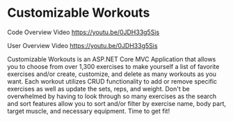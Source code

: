 # Customizable Workouts

Code Overview Video
https://youtu.be/0JDH33g5Sis

User Overview Video
https://youtu.be/0JDH33g5Sis

Customizable Workouts is an ASP.NET Core MVC Application that allows you to choose from over 1,300 exercises to make yourself a list of favorite exercises and/or create, customize, and delete as many workouts as you want. Each workout utilizes CRUD functionality to add or remove specific exercises as well as update the sets, reps, and weight. Don't be overwhelmed by having to look through so many exercises as the search and sort features allow you to sort and/or filter by exercise name, body part, target muscle, and necessary equipment. Time to get fit!
